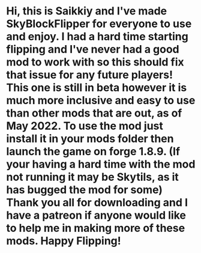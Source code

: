 # Hi, this is Saikkiy and I've made SkyBlockFlipper for everyone to use and enjoy. I had a hard time starting flipping and I've never had a good mod to work with so this should fix that issue for any future players! This one is still in beta however it is much more inclusive and easy to use than other mods that are out, as of May 2022. To use the mod just install it in your mods folder then launch the game on forge 1.8.9. (If your having a hard time with the mod not running it may be Skytils, as it has bugged the mod for some) Thank you all for downloading and I have a patreon if anyone would like to help me in making more of these mods. Happy Flipping!
